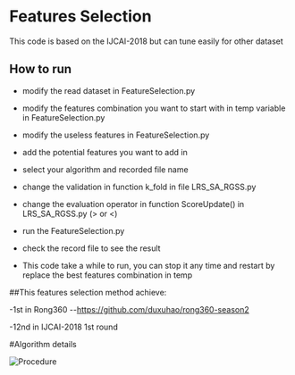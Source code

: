 # Features Selection
This code is based on the IJCAI-2018 but can tune easily for other dataset

## How to run
- modify the read dataset in FeatureSelection.py

- modify the features combination you want to start with in temp variable in FeatureSelection.py

- modify the useless features in FeatureSelection.py

- add the potential features you want to add in

- select your algorithm and recorded file name

- change the validation in function k_fold in file LRS_SA_RGSS.py

- change the evaluation operator in function ScoreUpdate() in LRS_SA_RGSS.py (> or <)

- run the FeatureSelection.py

- check the record file to see the result

- This code take a while to run, you can stop it any time and restart by replace the best features combination in temp

##This features selection method achieve:

-1st in Rong360
--https://github.com/duxuhao/rong360-season2

-12nd in IJCAI-2018 1st round

#Algorithm details

![Procedure](https://github.com/duxuhao/Feature-Selection/blob/master/Procedure.png)
